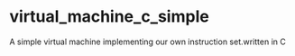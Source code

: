 # virtual_machine_c_simple
A simple virtual machine implementing our own instruction set.written in C
